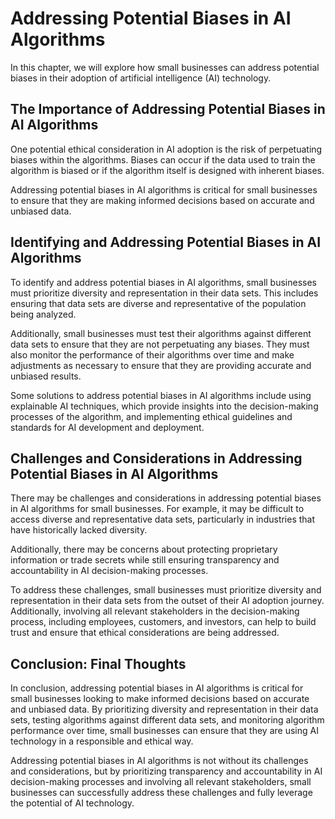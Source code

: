 Addressing Potential Biases in AI Algorithms
==============================================================================================================================

In this chapter, we will explore how small businesses can address potential biases in their adoption of artificial intelligence (AI) technology.

The Importance of Addressing Potential Biases in AI Algorithms
--------------------------------------------------------------

One potential ethical consideration in AI adoption is the risk of perpetuating biases within the algorithms. Biases can occur if the data used to train the algorithm is biased or if the algorithm itself is designed with inherent biases.

Addressing potential biases in AI algorithms is critical for small businesses to ensure that they are making informed decisions based on accurate and unbiased data.

Identifying and Addressing Potential Biases in AI Algorithms
------------------------------------------------------------

To identify and address potential biases in AI algorithms, small businesses must prioritize diversity and representation in their data sets. This includes ensuring that data sets are diverse and representative of the population being analyzed.

Additionally, small businesses must test their algorithms against different data sets to ensure that they are not perpetuating any biases. They must also monitor the performance of their algorithms over time and make adjustments as necessary to ensure that they are providing accurate and unbiased results.

Some solutions to address potential biases in AI algorithms include using explainable AI techniques, which provide insights into the decision-making processes of the algorithm, and implementing ethical guidelines and standards for AI development and deployment.

Challenges and Considerations in Addressing Potential Biases in AI Algorithms
-----------------------------------------------------------------------------

There may be challenges and considerations in addressing potential biases in AI algorithms for small businesses. For example, it may be difficult to access diverse and representative data sets, particularly in industries that have historically lacked diversity.

Additionally, there may be concerns about protecting proprietary information or trade secrets while still ensuring transparency and accountability in AI decision-making processes.

To address these challenges, small businesses must prioritize diversity and representation in their data sets from the outset of their AI adoption journey. Additionally, involving all relevant stakeholders in the decision-making process, including employees, customers, and investors, can help to build trust and ensure that ethical considerations are being addressed.

Conclusion: Final Thoughts
--------------------------

In conclusion, addressing potential biases in AI algorithms is critical for small businesses looking to make informed decisions based on accurate and unbiased data. By prioritizing diversity and representation in their data sets, testing algorithms against different data sets, and monitoring algorithm performance over time, small businesses can ensure that they are using AI technology in a responsible and ethical way.

Addressing potential biases in AI algorithms is not without its challenges and considerations, but by prioritizing transparency and accountability in AI decision-making processes and involving all relevant stakeholders, small businesses can successfully address these challenges and fully leverage the potential of AI technology.
